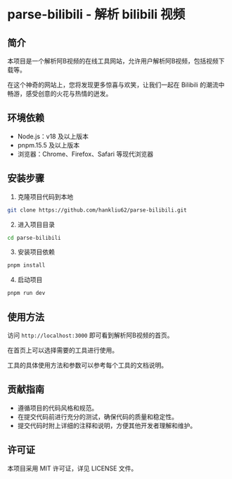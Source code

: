 # parse-bilibili - 解析 bilibili 视频

## 简介

本项目是一个解析阿B视频的在线工具网站，允许用户解析阿B视频，包括视频下载等。

在这个神奇的网站上，您将发现更多惊喜与欢笑，让我们一起在 Bilibili 的潮流中畅游，感受创意的火花与热情的迸发。

## 环境依赖

- Node.js：v18 及以上版本
- pnpm.15.5 及以上版本
- 浏览器：Chrome、Firefox、Safari 等现代浏览器

## 安装步骤

1. 克隆项目代码到本地

```bash
git clone https://github.com/hankliu62/parse-bilibili.git
```

2. 进入项目目录

```bash
cd parse-bilibili
```

3. 安装项目依赖

```bash
pnpm install
```

4. 启动项目

```bash
pnpm run dev
```

## 使用方法

访问 `http://localhost:3000` 即可看到解析阿B视频的首页。

在首页上可以选择需要的工具进行使用。

工具的具体使用方法和参数可以参考每个工具的文档说明。

## 贡献指南

- 遵循项目的代码风格和规范。
- 在提交代码前进行充分的测试，确保代码的质量和稳定性。
- 提交代码时附上详细的注释和说明，方便其他开发者理解和维护。

## 许可证

本项目采用 MIT 许可证，详见 LICENSE 文件。
